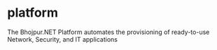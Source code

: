 # platform
The Bhojpur.NET Platform automates the provisioning of ready-to-use Network, Security, and IT applications
